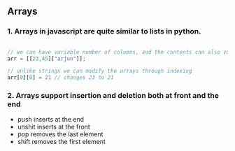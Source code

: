 ## Arrays

### 1. Arrays in javascript are quite similar to lists in python.

```javascript

// we can have variable number of columns, and the contents can also vary
arr = [[23,45]["arjun"]];

// unlike strings we can modify the arrays through indexing
arr[0][0] = 21 // changes 23 to 21

```

### 2. Arrays support insertion and deletion both at front and the end

- push inserts at the end
- unshit inserts at the front
- pop removes the last element
- shift removes the first element



